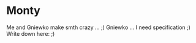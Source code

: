 # Monty
Me and Gniewko make smth crazy ... ;)
Gniewko ... I need specification ;)
Write down here: ;)
